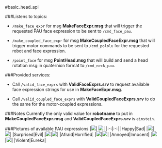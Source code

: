 #basic_head_api

###Listens to topics:
+ `/make_face_expr` for msg **MakeFaceExpr.msg** that will trigger the requested PAU face expression to be sent to `/cmd_face_pau`.

+ `/make_coupled_face_expr` for msg **MakeCoupledFaceExpr.msg** that will trigger motor commands to be sent to `/cmd_pololu` for the requested robot and face expression.

+ `/point_face` for msg **PointHead.msg** that will build and send a head rotation msg in quaternion format to `/cmd_neck_pau`.

###Provided services:
+ Call `/valid_face_exprs` with **ValidFaceExprs.srv** to request available face expression strings for use in **MakeFaceExpr.msg**.

+ Call `/valid_coupled_face_exprs` with **ValidCoupledFaceExprs.srv** to do the same for the motor-coupled expressions.

###Notes
Currently the only valid value for **robotname** to put in **MakeCoupledFaceExpr.msg** and **ValidCoupledFaceExprs.srv** is `einstein`.

###Pictures of available PAU expressions
|![](https://raw.githubusercontent.com/hansonrobotics/basic_head_api/master/src/config/01-happy.png)| ![](https://raw.githubusercontent.com/hansonrobotics/basic_head_api/master/src/config/02-sad.png)|
|:-:|:-:|
|Happy|Sad|
|![](https://raw.githubusercontent.com/hansonrobotics/basic_head_api/master/src/config/03-surprised.png)|![](https://raw.githubusercontent.com/hansonrobotics/basic_head_api/master/src/config/04-evil.png)|
|Surprised|Evil|
|![](https://raw.githubusercontent.com/hansonrobotics/basic_head_api/master/src/config/05-afraid.png)|![](https://raw.githubusercontent.com/hansonrobotics/basic_head_api/master/src/config/06-horrified.png)|
|Afraid|Horrified|
|![](https://raw.githubusercontent.com/hansonrobotics/basic_head_api/master/src/config/07-annoyed.png)|![](https://raw.githubusercontent.com/hansonrobotics/basic_head_api/master/src/config/08-innocent.png)|
|Annoyed|Innocent|
|![](https://raw.githubusercontent.com/hansonrobotics/basic_head_api/master/src/config/09-violent.png)|![](https://raw.githubusercontent.com/hansonrobotics/basic_head_api/master/src/config/10-eureka.png)|
|Violent|Eureka|
